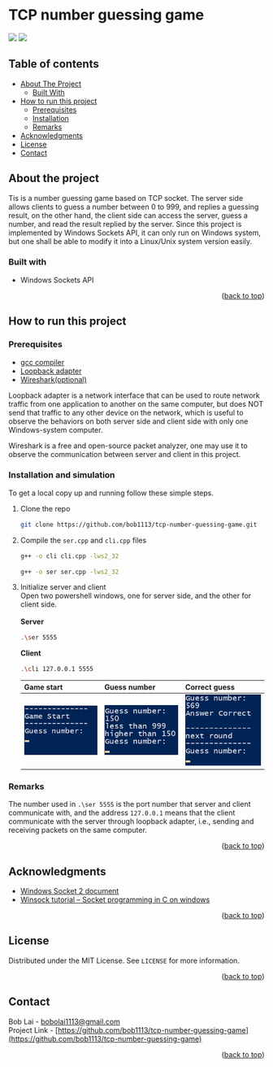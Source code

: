 <div id="top"></div>

# TCP number guessing game

![](https://badgen.net/github/last-commit/bob1113/tcp-number-guessing-game)
![](https://badgen.net/github/license/bob1113/tcp-number-guessing-game)

## Table of contents

<div>
    <!-- <summary>Table of Contents</summary> -->
    <ul>
        <li>
            <a href="#about-the-project">About The Project</a>
            <ul>
                <li><a href="#built-with">Built With</a></li>
            </ul>
        </li>
        <li>
            <a href="#how-to-run-the-project">How to run this project</a>
            <ul>
                <li><a href="#prerequisites">Prerequisites</a></li>
                <li><a href="#installation-and-simulation">Installation</a></li>
                <li><a href="#remarks">Remarks</a></li>
            </ul>
        </li>
        <li><a href="#acknowledgments">Acknowledgments</a></li>
        <li><a href="#license">License</a></li>
        <li><a href="#contact">Contact</a></li>
    </ul>
</div>



## About the project

Tis is a number guessing game based on TCP socket. The server side allows clients to guess a number between 0 to 999, and replies a guessing result, on the other hand, the client side can access the server, guess a number, and read the result replied by the server. Since this project is implemented by Windows Sockets API, it can only run on Windows system, but one shall be able to modify it into a Linux/Unix system version easily.


### Built with

+ Windows Sockets API

<p align="right">(<a href="#top">back to top</a>)</p>



## How to run this project

### Prerequisites

+ [gcc compiler](https://gcc.gnu.org/)
+ [Loopback adapter](https://docs.microsoft.com/en-us/troubleshoot/windows-server/networking/install-microsoft-loopback-adapter)
+ [Wireshark(optional)](https://www.wireshark.org/)

<!-- TODO: Loopback adapter -->
Loopback adapter is a network interface that can be used to route network traffic from one application to another on the same computer, but does NOT send that traffic to any other device on the network, which is useful to observe the behaviors on both server side and client side with only one Windows-system computer.  

<!-- TODO: Wireshark usage -->
Wireshark is a free and open-source packet analyzer, one may use it to observe the communication between server and client in this project.


### Installation and simulation

To get a local copy up and running follow these simple steps.

1. Clone the repo
    <!-- TODO: detail instruction -->
    ```sh
    git clone https://github.com/bob1113/tcp-number-guessing-game.git
    ```

2. Compile the `ser.cpp` and `cli.cpp` files
    <!-- TODO: compilation -->
    ```sh
    g++ -o cli cli.cpp -lws2_32
    ```
    ```sh
    g++ -o ser ser.cpp -lws2_32
    ```

3. Initialize server and client \
    Open two powershell windows, one for server side, and the other for client side. \
    \
    **Server**
    ```sh
    .\ser 5555
    ```
    **Client**
    ```sh
    .\cli 127.0.0.1 5555
    ```
    
    <!-- TODO: Server behavior with screenshot -->
    <!-- TODO: Client behavior with screenshot -->
    | Game start                  | Guess number              | Correct guess             |
    | --------------------------- | ------------------------- | ------------------------- |
    | ![](/image/game-start.png) | ![](/image/guessing.png) | ![](/image/correct.png)  |
     
### Remarks


The number used in `.\ser 5555` is the port number that server and client communicate with, and the address `127.0.0.1` means that the client communicate with the server through loopback adapter, i.e., sending and receiving packets on the same computer.

<p align="right">(<a href="#top">back to top</a>)</p>



## Acknowledgments

+ [Windows Socket 2 document](https://docs.microsoft.com/en-us/windows/win32/winsock/windows-sockets-start-page-2)
+ [Winsock tutorial – Socket programming in C on windows](https://www.binarytides.com/winsock-socket-programming-tutorial/)

<p align="right">(<a href="#top">back to top</a>)</p>



## License

Distributed under the MIT License. See `LICENSE` for more information.

<p align="right">(<a href="#top">back to top</a>)</p>



## Contact

Bob Lai - [bobolai1113@gmail.com](bobolai1113@gmail.com) \
Project Link - [https://github.com/bob1113/tcp-number-guessing-game](https://github.com/bob1113/tcp-number-guessing-game)

<p align="right">(<a href="#top">back to top</a>)</p>